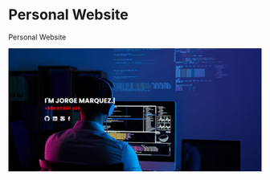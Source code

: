 # Personal Website
 Personal Website

<p align="center">
  <img src="./assets/images/readme.png" width="850"/>
</p>
